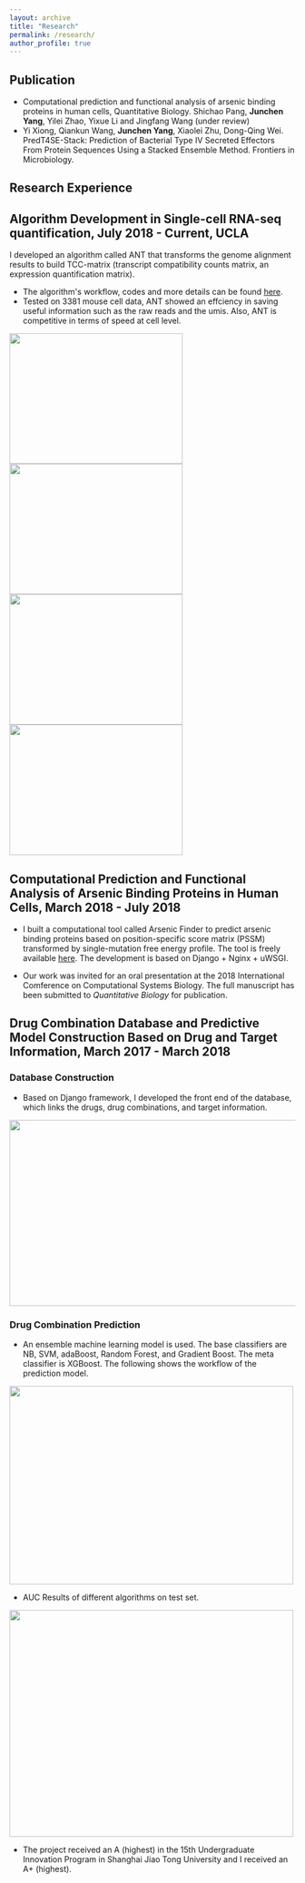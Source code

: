 ```yaml
---
layout: archive
title: "Research"
permalink: /research/
author_profile: true
---
```


Publication
--------------
- Computational prediction and functional analysis of arsenic binding proteins in human cells, Quantitative Biology. Shichao Pang, <b>Junchen Yang</b>, Yilei Zhao, Yixue Li and Jingfang Wang (under review)
- Yi Xiong, Qiankun Wang, <b>Junchen Yang</b>, Xiaolei Zhu, Dong-Qing Wei. PredT4SE-Stack: Prediction of Bacterial Type IV Secreted Effectors From Protein Sequences Using a Stacked Ensemble Method. Frontiers in Microbiology.

Research Experience
--------------

## Algorithm Development in Single-cell RNA-seq quantification, July 2018 - Current, UCLA

I developed an algorithm called ANT that transforms the genome alignment results to build TCC-matrix (transcript compatibility counts matrix, an expression quantification matrix). 
* The algorithm's workflow, codes and more details can be found [here](https://github.com/KevinBastianYang/ANT).
* Tested on 3381 mouse cell data, ANT showed an effciency in saving useful information such as the raw reads and the umis. Also, ANT is competitive in terms of speed at cell level.

<img src="https://jcyang.net/images/7.PNG" class="floatpic" align= "center" width="305" height="230">
<img src="https://jcyang.net/images/8.PNG" class="floatpic"  align = "center" width="305" height="230"> 

<img src="https://jcyang.net/images/9.PNG" class="floatpic" align = "center" width="305" height="230"> 
<img src="https://jcyang.net/images/10.jpg" class="floatpic" align = "center" width="305" height="230"> 

## Computational Prediction and Functional Analysis of Arsenic Binding Proteins in Human Cells, March 2018 - July 2018

* I built a computational tool called Arsenic Finder to predict arsenic binding proteins based on position-specific score matrix (PSSM) transformed by single-mutation free energy profile. The tool is freely available [here](http://47.254.78.183:8000/server/). The development is based on Django + Nginx + uWSGI.

* Our work was invited for an oral presentation at the 2018 International Comference on Computational Systems Biology. The full manuscript has been submitted to *Quantitative Biology* for publication.

## Drug Combination Database and Predictive Model Construction Based on Drug and Target Information, March 2017 - March 2018

### Database Construction
* Based on Django framework, I developed the front end of the database, which links the drugs, drug combinations, and target information.

<img src="https://jcyang.net/images/11.jpg" class="floatpic" align= "center" width="679" height="328">

### Drug Combination Prediction 
* An ensemble machine learning model is used. The base classifiers are NB, SVM, adaBoost, Random Forest, and Gradient Boost. The meta classifier is XGBoost. The following shows the workflow of the prediction model.
<img src="https://jcyang.net/images/12.png" class="floatpic" align= "center" width="500" height="350">

* AUC Results of different algorithms on test set.
<img src="https://jcyang.net/images/13.png" class="floatpic" align= "center" width="500" height="400">

* The project received an A (highest) in the 15th Undergraduate Innovation Program in Shanghai Jiao Tong University and I received an A+ (highest).


